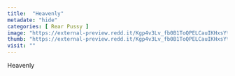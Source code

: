 ```yaml
---
title:  "Heavenly"
metadate: "hide"
categories: [ Rear Pussy ]
image: "https://external-preview.redd.it/Kgp4v3Lv_fb0B1ToQPELCauIKHxsYtpoIAObTr_K2HY.jpg?auto=webp&s=c5b83978fe85bc3f342fdc4116621e75f0ba0076"
thumb: "https://external-preview.redd.it/Kgp4v3Lv_fb0B1ToQPELCauIKHxsYtpoIAObTr_K2HY.jpg?width=640&crop=smart&auto=webp&s=eb0a804ade66fd4c725a17e743446542101fabdc"
visit: ""
---
```

Heavenly
